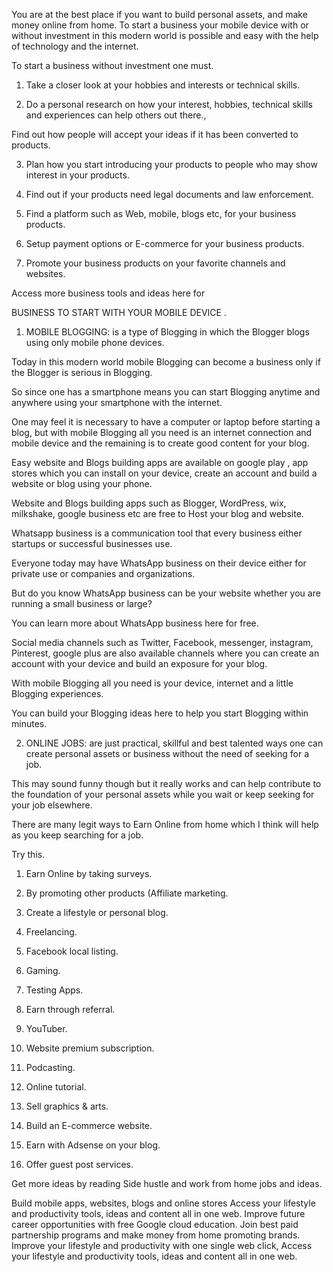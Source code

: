 You are at the best place if you want to build personal assets, and make money online from home.
To start a business your mobile device with or without investment in this modern world is possible and easy with the help of technology and the internet.

To start a business without investment one must.

1. Take a closer look at your hobbies and interests or technical skills.

2. Do a personal research on how your interest, hobbies, technical skills and experiences can help others out there.,

Find out how people will accept your ideas if it has been converted to products.

3. Plan how you start introducing your products to people who may show interest in your products.

4. Find out if your products need legal documents and law enforcement.

5. Find a platform such as Web, mobile, blogs etc, for your business products.

6. Setup payment options or E-commerce for your business products.

7. Promote your business products on your favorite channels and websites.

Access more business tools and ideas here  for 


BUSINESS TO START WITH YOUR MOBILE DEVICE .

1. MOBILE BLOGGING:
 is a type of Blogging in which the Blogger blogs using only mobile phone devices.

Today in this modern world mobile Blogging can become a business only if the Blogger is serious in Blogging.

So since one has a smartphone means you can start Blogging anytime and anywhere using your smartphone with the internet.

One may feel it is necessary to have a computer or laptop before starting a blog, but with mobile Blogging all you need is an internet connection and mobile device and the remaining is to create good content for your blog.

Easy website and Blogs building apps are available on google play , app stores which you can install on your device, create an account and build a website or blog using your phone.

Website and Blogs building apps such as Blogger, WordPress, wix, milkshake, google business etc are free to Host your blog and website.

Whatsapp business is a communication tool that every business either startups or successful businesses use.

Everyone today may have WhatsApp business on their device either for private use or companies and organizations.

But do you know WhatsApp business can be your website whether you are running a small business or large?

You can learn more about WhatsApp business here for free.


Social media channels such as Twitter, Facebook, messenger, instagram, Pinterest, google plus are also available channels where you can create an account with your device and build an exposure for your blog.

With mobile Blogging all you need is your device, internet and a little Blogging experiences.

You can build your Blogging ideas here to help you start Blogging within minutes.



2. ONLINE JOBS:
are just practical, skillful and best talented ways one can create personal assets or business without the need of seeking for a job.

This may sound funny though but it really works and can help contribute to the foundation of your personal assets while you wait or keep seeking for your job elsewhere.

There are many legit ways to Earn Online from home which I think will help as you keep searching for a job.

Try this.

1. Earn Online by taking surveys.

2. By promoting other products (Affiliate marketing.

3. Create a lifestyle or personal blog.

4. Freelancing.

5. Facebook local listing.

6. Gaming.

7. Testing Apps.

8. Earn through referral.

9. YouTuber.

10. Website premium subscription.

11. Podcasting.

12. Online tutorial.

13. Sell graphics & arts.

14. Build an E-commerce website.

16. Earn with Adsense on your blog.

17. Offer guest post services.

Get more ideas by reading Side hustle and work from home jobs and ideas.

Build mobile apps, websites, blogs and online stores Access your lifestyle and productivity tools, ideas and content all in one web. 
Improve future career opportunities with free Google cloud education.
Join best paid partnership programs and make money from home promoting brands. 
 Improve your lifestyle and productivity with one single web click, 
Access your lifestyle and productivity tools, ideas and content  all in one web.

